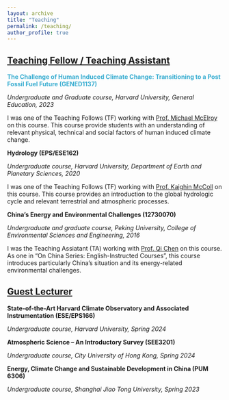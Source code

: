 ```yaml
---
layout: archive
title: "Teaching"
permalink: /teaching/
author_profile: true
---
```


<!--{% if author.googlescholar %}
  You can also find my articles on <u><a href="{{author.googlescholar}}">my Google Scholar profile</a>.</u>
{% endif %}

{% include base_path %}

{% for post in site.publications reversed %}
  {% include archive-single.html %}
{% endfor %}
-->

<!--- \* denotes equally contributing authors -->


## **<ins>Teaching Fellow / Teaching Assistant</ins>**

<span style="color: #36acd0">**The Challenge of Human Induced Climate Change: Transitioning to a Post Fossil Fuel Future (GENED1137)**<span style="color: #36acd0">

*Undergraduate and Graduate course, Harvard University, General Education, 2023*

I was one of the Teaching Follows (TF) working with [Prof. Michael McElroy](https://scholar.harvard.edu/mbm) on this course. This course provide students with an understanding of relevant physical, technical and social factors of human induced climate change.

**Hydrology (EPS/ESE162)**

*Undergraduate course, Harvard University, Department of Earth and Planetary Sciences, 2020*

I was one of the Teaching Follows (TF) working with [Prof. Kaighin McColl](https://www.kaighin.org/) on this course. This course provides an introduction to the global hydrologic cycle and relevant terrestrial and atmospheric processes.

**China’s Energy and Environmental Challenges (12730070)**

*Undergraduate and graduate course, Peking University, College of Environmental Sciences and Engineering, 2016*

I was the Teaching Assiatant (TA) working with [Prof. Qi Chen](https://scholar.google.com/citations?user=QgN0jXcAAAAJ&hl=en) on this course. As one in “On China Series: English-Instructed Courses”, this course introduces particularly China’s situation and its energy-related environmental challenges.

## **<ins>Guest Lecturer</ins>**

**State-of-the-Art Harvard Climate Observatory and Associated Instrumentation (ESE/EPS166)** 

*Undergraduate course, Harvard University, Spring 2024*

**Atmospheric Science – An Introductory Survey (SEE3201)** 

*Undergraduate course, City University of Hong Kong, Spring 2024*

**Energy, Climate Change and Sustainable Development in China (PUM 6306)** 

*Undergraduate course, Shanghai Jiao Tong University, Spring 2023*


